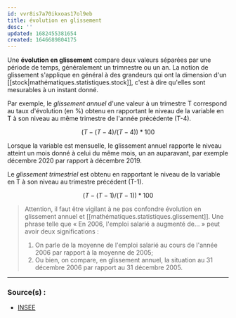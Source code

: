 ```yaml
---
id: vvr8is7a70ikxoas17ol9eb
title: évolution en glissement
desc: ''
updated: 1682455381654
created: 1646689804175
---
```


Une **évolution en glissement** compare deux valeurs séparées par une période de temps, généralement un trimnestre ou un an. La notion de glissement s'applique en général à des grandeurs qui ont la dimension d'un [[stock|mathématiques.statistiques.stock]], c'est à dire qu'elles sont mesurables à un instant donné.


Par exemple, le *glissement annuel* d'une valeur à un trimestre T correspond au taux d'évolution (en %) obtenu en rapportant le niveau de la variable en T à son niveau au même trimestre de l'année précédente (T-4).

$$
(T - (T-4)/(T-4)) * 100
$$

Lorsque la variable est mensuelle, le glissement annuel rapporte le niveau atteint un mois donné à celui du même mois, un an auparavant, par exemple décembre 2020 par rapport à décembre 2019.

Le *glissement trimestriel* est obtenu en rapportant le niveau de la variable en T à son niveau au trimestre précédent (T-1).

$$
(T - (T-1)/(T-1)) * 100
$$
 
> Attention, il faut être vigilant à ne pas confondre évolution en glissement annuel et [[mathématiques.statistiques.glissement]]. Une phrase telle que « En 2006, l'emploi salarié a augmenté de... » peut avoir deux significations :
> 1. On parle de la moyenne de l'emploi salarié au cours de l'année 2006 par rapport à la moyenne de 2005;
> 2. Ou bien, on compare, en glissement annuel, la situation au 31 décembre 2006 par rapport au 31 décembre 2005.
---

### Source(s) :

- [INSEE](https://www.insee.fr/fr/metadonnees/definition/c1373)
